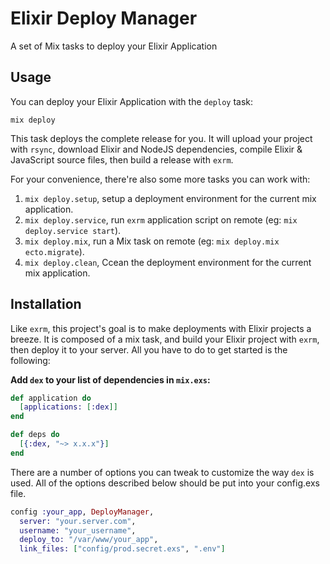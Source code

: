 # Elixir Deploy Manager

A set of Mix tasks to deploy your Elixir Application

## Usage

You can deploy your Elixir Application with the `deploy` task:

```shell
mix deploy
```

This task deploys the complete release for you. It will upload your project with `rsync`, download Elixir and NodeJS dependencies, compile Elixir & JavaScript source files, then build a release with `exrm`.

For your convenience, there're also some more tasks you can work with:

1. `mix deploy.setup`, setup a deployment environment for the current mix application.
2. `mix deploy.service`, run `exrm` application script on remote (eg: `mix deploy.service start`).
3. `mix deploy.mix`, run a Mix task on remote (eg: `mix deploy.mix ecto.migrate`).
4. `mix deploy.clean`, Ccean the deployment environment for the current mix application.

## Installation

Like `exrm`, this project's goal is to make deployments with Elixir projects a breeze. It is composed of a mix task, and build your Elixir project with `exrm`, then deploy it to your server. All you have to do to get started is the following:

**Add `dex` to your list of dependencies in `mix.exs`:**

```elixir
def application do
  [applications: [:dex]]
end

def deps do
  [{:dex, "~> x.x.x"}]
end
```

There are a number of options you can tweak to customize the way `dex` is used. All of the options described below should be put into your config.exs file.

```elixir
config :your_app, DeployManager,
  server: "your.server.com",
  username: "your_username",
  deploy_to: "/var/www/your_app",
  link_files: ["config/prod.secret.exs", ".env"]

```
